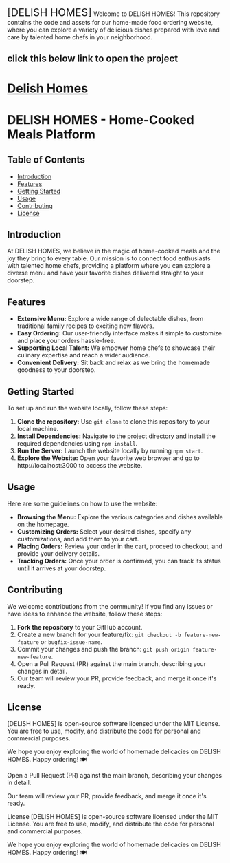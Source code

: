 <font size="5">[DELISH HOMES]</font>
Welcome to DELISH HOMES! This repository contains the code and assets for our home-made food ordering website, where you can explore a variety of delicious dishes prepared with love and care by talented home chefs in your neighborhood.
<h2> click this below link to open the project </h2>
<h1> 
<a href="https://delishhomes.netlify.app/" target="_blank">Delish Homes </a>
  </h1>

# DELISH HOMES - Home-Cooked Meals Platform

## Table of Contents
- [Introduction](#introduction)
- [Features](#features)
- [Getting Started](#getting-started)
- [Usage](#usage)
- [Contributing](#contributing)
- [License](#license)

## Introduction
At DELISH HOMES, we believe in the magic of home-cooked meals and the joy they bring to every table. Our mission is to connect food enthusiasts with talented home chefs, providing a platform where you can explore a diverse menu and have your favorite dishes delivered straight to your doorstep.

## Features
- **Extensive Menu:** Explore a wide range of delectable dishes, from traditional family recipes to exciting new flavors.
- **Easy Ordering:** Our user-friendly interface makes it simple to customize and place your orders hassle-free.
- **Supporting Local Talent:** We empower home chefs to showcase their culinary expertise and reach a wider audience.
- **Convenient Delivery:** Sit back and relax as we bring the homemade goodness to your doorstep.

## Getting Started
To set up and run the website locally, follow these steps:

1. **Clone the repository:** Use `git clone` to clone this repository to your local machine.
2. **Install Dependencies:** Navigate to the project directory and install the required dependencies using `npm install`.
3. **Run the Server:** Launch the website locally by running `npm start`.
4. **Explore the Website:** Open your favorite web browser and go to http://localhost:3000 to access the website.

## Usage
Here are some guidelines on how to use the website:

- **Browsing the Menu:** Explore the various categories and dishes available on the homepage.
- **Customizing Orders:** Select your desired dishes, specify any customizations, and add them to your cart.
- **Placing Orders:** Review your order in the cart, proceed to checkout, and provide your delivery details.
- **Tracking Orders:** Once your order is confirmed, you can track its status until it arrives at your doorstep.

## Contributing
We welcome contributions from the community! If you find any issues or have ideas to enhance the website, follow these steps:

1. **Fork the repository** to your GitHub account.
2. Create a new branch for your feature/fix: `git checkout -b feature-new-feature` or `bugfix-issue-name`.
3. Commit your changes and push the branch: `git push origin feature-new-feature`.
4. Open a Pull Request (PR) against the main branch, describing your changes in detail.
5. Our team will review your PR, provide feedback, and merge it once it's ready.

## License
[DELISH HOMES] is open-source software licensed under the MIT License. You are free to use, modify, and distribute the code for personal and commercial purposes.

We hope you enjoy exploring the world of homemade delicacies on DELISH HOMES. Happy ordering! 🍽️


Open a Pull Request (PR) against the main branch, describing your changes in detail.

Our team will review your PR, provide feedback, and merge it once it's ready.

License
[DELISH HOMES] is open-source software licensed under the MIT License. You are free to use, modify, and distribute the code for personal and commercial purposes.

We hope you enjoy exploring the world of homemade delicacies on DELISH HOMES. Happy ordering! 🍽️

